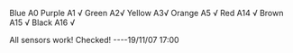 Blue A0
Purple A1 √
Green A2√
Yellow A3√
Orange A5 √
Red A14 √
Brown A15 √
Black A16 √

All sensors work! 
Checked!
----19/11/07 17:00
